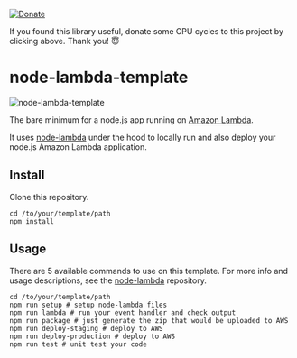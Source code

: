 [![Donate](http://www.opensourcecitizen.org/badge)](http://www.opensourcecitizen.org/project?url=github.com/motdotla/node-lambda-template)

If you found this library useful, donate some CPU cycles to this project by clicking above. Thank you! 😇

# node-lambda-template

![node-lambda-template](../master/node-lambda-template.png?raw=true)

The bare minimum for a node.js app running on [Amazon Lambda](http://aws.amazon.com/lambda/).

It uses [node-lambda](https://github.com/motdotla/node-lambda) under the hood to locally run and also deploy your node.js Amazon Lambda application.

## Install

Clone this repository.

```
cd /to/your/template/path
npm install
```

## Usage

There are 5 available commands to use on this template. For more info and usage descriptions, see the [node-lambda](https://github.com/motdotla/node-lambda) repository.

```
cd /to/your/template/path
npm run setup # setup node-lambda files
npm run lambda # run your event handler and check output
npm run package # just generate the zip that would be uploaded to AWS
npm run deploy-staging # deploy to AWS
npm run deploy-production # deploy to AWS
npm run test # unit test your code
```